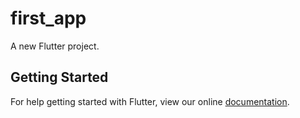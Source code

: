 # first_app

A new Flutter project.

## Getting Started

For help getting started with Flutter, view our online
[documentation](https://flutter.io/).
